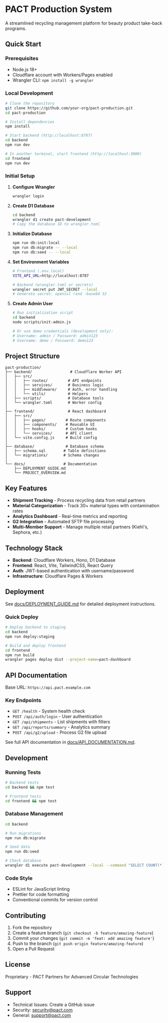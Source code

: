 # PACT Production System

A streamlined recycling management platform for beauty product take-back programs.

## Quick Start

### Prerequisites
- Node.js 18+
- Cloudflare account with Workers/Pages enabled
- Wrangler CLI: `npm install -g wrangler`

### Local Development

```bash
# Clone the repository
git clone https://github.com/your-org/pact-production.git
cd pact-production

# Install dependencies
npm install

# Start backend (http://localhost:8787)
cd backend
npm run dev

# In another terminal, start frontend (http://localhost:3000)
cd frontend
npm run dev
```

### Initial Setup

1. **Configure Wrangler**
   ```bash
   wrangler login
   ```

2. **Create D1 Database**
   ```bash
   cd backend
   wrangler d1 create pact-development
   # Copy the database ID to wrangler.toml
   ```

3. **Initialize Database**
   ```bash
   npm run db:init:local
   npm run db:migrate -- --local
   npm run db:seed -- --local
   ```

4. **Set Environment Variables**
   ```bash
   # Frontend (.env.local)
   VITE_API_URL=http://localhost:8787

   # Backend (wrangler.toml or secrets)
   wrangler secret put JWT_SECRET --local
   # Generate secret: openssl rand -base64 32
   ```

5. **Create Admin User**
   ```bash
   # Run initialization script
   cd backend
   node scripts/init-admin.js
   
   # Or use demo credentials (development only):
   # Username: admin / Password: admin123
   # Username: demo / Password: demo123
   ```

## Project Structure

```
pact-production/
├── backend/                 # Cloudflare Worker API
│   ├── src/
│   │   ├── routes/         # API endpoints
│   │   ├── services/       # Business logic
│   │   ├── middleware/     # Auth, error handling
│   │   └── utils/          # Helpers
│   ├── scripts/            # Database tools
│   └── wrangler.toml       # Worker config
│
├── frontend/               # React dashboard
│   ├── src/
│   │   ├── pages/         # Route components
│   │   ├── components/    # Reusable UI
│   │   ├── hooks/         # Custom hooks
│   │   └── services/      # API client
│   └── vite.config.js     # Build config
│
├── database/              # Database schema
│   ├── schema.sql        # Table definitions
│   └── migrations/       # Schema changes
│
└── docs/                 # Documentation
    ├── DEPLOYMENT_GUIDE.md
    └── PROJECT_OVERVIEW.md
```

## Key Features

- **Shipment Tracking** - Process recycling data from retail partners
- **Material Categorization** - Track 30+ material types with contamination rates
- **Analytics Dashboard** - Real-time metrics and reporting
- **G2 Integration** - Automated SFTP file processing
- **Multi-Member Support** - Manage multiple retail partners (Kiehl's, Sephora, etc.)

## Technology Stack

- **Backend**: Cloudflare Workers, Hono, D1 Database
- **Frontend**: React, Vite, TailwindCSS, React Query
- **Auth**: JWT-based authentication with username/password
- **Infrastructure**: Cloudflare Pages & Workers

## Deployment

See [docs/DEPLOYMENT_GUIDE.md](docs/DEPLOYMENT_GUIDE.md) for detailed deployment instructions.

### Quick Deploy

```bash
# Deploy backend to staging
cd backend
npm run deploy:staging

# Build and deploy frontend
cd frontend
npm run build
wrangler pages deploy dist --project-name=pact-dashboard
```

## API Documentation

Base URL: `https://api.pact.example.com`

### Key Endpoints

- `GET /health` - System health check
- `POST /api/auth/login` - User authentication
- `GET /api/shipments` - List shipments with filters
- `GET /api/reports/summary` - Analytics summary
- `POST /api/g2/upload` - Process G2 file upload

See full API documentation in [docs/API_DOCUMENTATION.md](docs/API_DOCUMENTATION.md).

## Development

### Running Tests

```bash
# Backend tests
cd backend && npm test

# Frontend tests
cd frontend && npm test
```

### Database Management

```bash
cd backend

# Run migrations
npm run db:migrate

# Seed data
npm run db:seed

# Check database
wrangler d1 execute pact-development --local --command "SELECT COUNT(*) FROM pact_shipments"
```

### Code Style

- ESLint for JavaScript linting
- Prettier for code formatting
- Conventional commits for version control

## Contributing

1. Fork the repository
2. Create a feature branch (`git checkout -b feature/amazing-feature`)
3. Commit your changes (`git commit -m 'feat: add amazing feature'`)
4. Push to the branch (`git push origin feature/amazing-feature`)
5. Open a Pull Request

## License

Proprietary - PACT Partners for Advanced Circular Technologies

## Support

- Technical Issues: Create a GitHub issue
- Security: security@pact.com
- General: support@pact.com